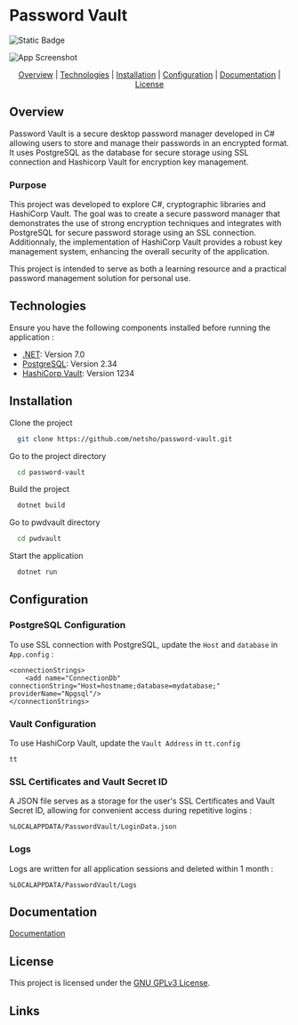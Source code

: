 
# Password Vault
![Static Badge](https://img.shields.io/badge/In_development-blue)


![App Screenshot](https://via.placeholder.com/468x300?text=App+Screenshot+Here)<p align="center">
[Overview](#overview) |
[Technologies](#technologies) |
[Installation](#installation) |
[Configuration](#configuration) |
[Documentation](#documentation) |
[License](#license)
</p>

## Overview

Password Vault is a secure desktop password manager developed in C# allowing users to store and manage their passwords in an encrypted format. It uses PostgreSQL as the database for secure storage using SSL connection and Hashicorp Vault for encryption key management.

### Purpose

This project was developed to explore C#, cryptographic libraries and HashiCorp Vault. The goal was to create a secure password manager that demonstrates the use of strong encryption techniques and integrates with PostgreSQL for secure password storage using an SSL connection. Additionnaly, the implementation of HashiCorp Vault provides a robust key management system, enhancing the overall security of the application.

This project is intended to serve as both a learning resource and a practical password management solution for personal use.





## Technologies

Ensure you have the following components installed before running the application :

* [.NET](https://example.com): Version 7.0
* [PostgreSQL](https://example.com): Version 2.34
* [HashiCorp Vault](https://example.com): Version 1234
## Installation

Clone the project

```bash
  git clone https://github.com/netsho/password-vault.git
```

Go to the project directory

```bash
  cd password-vault
```

Build the project

```bash
  dotnet build
```

Go to pwdvault directory

```bash
  cd pwdvault
```

Start the application

```bash
  dotnet run
```
## Configuration

### PostgreSQL Configuration
To use SSL connection with PostgreSQL, update the `Host` and `database` in `App.config` : 

```
<connectionStrings>
	<add name="ConnectionDb" connectionString="Host=hostname;database=mydatabase;" providerName="Npgsql"/>
</connectionStrings>
```
### Vault Configuration

To use HashiCorp Vault, update the `Vault Address` in `tt.config`

```
tt
```

### SSL Certificates and Vault Secret ID

A JSON file serves as a storage for the user's SSL Certificates and Vault Secret ID, allowing for convenient access during repetitive logins :

```
%LOCALAPPDATA/PasswordVault/LoginData.json
```

### Logs

Logs are written for all application sessions and deleted within 1 month :

```
%LOCALAPPDATA/PasswordVault/Logs
```

## Documentation

[Documentation](https://github.com/netsho/password-vault/wiki)


## License

This project is licensed under the [GNU GPLv3 License](https://choosealicense.com/licenses/gpl-3.0/).

## Links